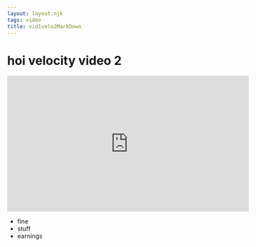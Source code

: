 ```yaml
---
layout: layout.njk
tags: video
title: vid1velo2MarkDown
---
```


# hoi velocity video 2


<iframe width="560" height="315" src="https://www.youtube.com/embed/oEW_O_ZLXmY" frameborder="0" allow="accelerometer; autoplay; encrypted-media; gyroscope; picture-in-picture" allowfullscreen></iframe>



- fine
- stuff
- earnings